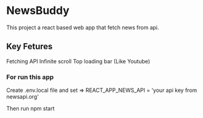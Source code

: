 # NewsBuddy 

This project a react based web app that fetch news from api.

## Key Fetures

Fetching API 
Infinite scroll
Top loading bar (Like Youtube)

### For run this app 

Create .env.local file and set => REACT_APP_NEWS_API = 'your api key from newsapi.org'

Then run npm start

